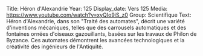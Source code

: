 Title: Héron d'Alexandrie
Year: 125
Display_date: Vers 125
Media: https://www.youtube.com/watch?v=xyQIo9iS_z0
Group: Scientifique
Text: Héron d'Alexandrie, dans son "Traité des automates", décrit une variété d'inventions mécaniques, telles que des carrousels automatiques et des fontaines ornées d'oiseaux gazouillants, basées sur les travaux de Philon de Byzance. Ces automates démontrent les avancées technologiques et la créativité des ingénieurs de l'Antiquité.